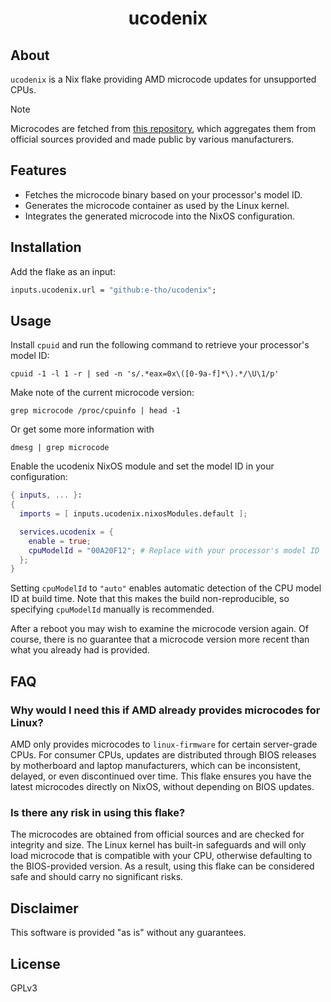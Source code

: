 <div align="center">
  <h1>ucodenix</h1>
</div>

## About

`ucodenix` is a Nix flake providing AMD microcode updates for unsupported CPUs.

> [!NOTE]
> Microcodes are fetched from [this repository](https://github.com/platomav/CPUMicrocodes), which aggregates them from official sources provided and made public by various manufacturers.

## Features

- Fetches the microcode binary based on your processor's model ID.
- Generates the microcode container as used by the Linux kernel.
- Integrates the generated microcode into the NixOS configuration.

## Installation

Add the flake as an input:

```nix
inputs.ucodenix.url = "github:e-tho/ucodenix";
```

## Usage

Install `cpuid` and run the following command to retrieve your processor's model ID:

```shell
cpuid -1 -l 1 -r | sed -n 's/.*eax=0x\([0-9a-f]*\).*/\U\1/p'
```

Make note of the current microcode version:

```shell
grep microcode /proc/cpuinfo | head -1
```

Or get some more information with

```shell
dmesg | grep microcode
```

Enable the ucodenix NixOS module and set the model ID in your configuration:

```nix
{ inputs, ... }:
{
  imports = [ inputs.ucodenix.nixosModules.default ];

  services.ucodenix = {
    enable = true;
    cpuModelId = "00A20F12"; # Replace with your processor's model ID
  };
}
```

Setting `cpuModelId` to `"auto"` enables automatic detection of the CPU model ID at build time. Note that this makes the build non-reproducible, so specifying `cpuModelId` manually is recommended.

After a reboot you may wish to examine the microcode version again.
Of course, there is no guarantee that a microcode version more recent than what you already had is provided.

## FAQ

### Why would I need this if AMD already provides microcodes for Linux?

AMD only provides microcodes to `linux-firmware` for certain server-grade CPUs. For consumer CPUs, updates are distributed through BIOS releases by motherboard and laptop manufacturers, which can be inconsistent, delayed, or even discontinued over time. This flake ensures you have the latest microcodes directly on NixOS, without depending on BIOS updates.

### Is there any risk in using this flake?

The microcodes are obtained from official sources and are checked for integrity and size. The Linux kernel has built-in safeguards and will only load microcode that is compatible with your CPU, otherwise defaulting to the BIOS-provided version. As a result, using this flake can be considered safe and should carry no significant risks.

## Disclaimer

This software is provided "as is" without any guarantees.

## License

GPLv3
